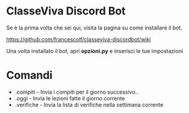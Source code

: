 # ClasseViva Discord Bot

Se è la prima volta che sei qui, visita la pagina su come installare il bot.

https://github.com/francescolf/classeviva-discordbot/wiki


Una volta installato il bot, apri **opzioni.py** e inserisci le tue impostazioni

# Comandi

- .compiti - Invia i compiti per il giorno successivo..
- .oggi - Invia le lezioni fatte il giorno corrente
- .verifiche - Invia la lista di verifiche nella settimana corrente
